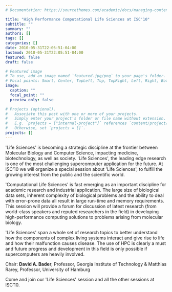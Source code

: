 ```yaml
---
# Documentation: https://sourcethemes.com/academic/docs/managing-content/

title: "High Performance Computational Life Sciences at ISC'10"
subtitle: ""
summary: ""
authors: []
tags: []
categories: []
date: 2010-05-31T22:05:51-04:00
lastmod: 2010-05-31T22:05:51-04:00
featured: false
draft: false

# Featured image
# To use, add an image named `featured.jpg/png` to your page's folder.
# Focal points: Smart, Center, TopLeft, Top, TopRight, Left, Right, BottomLeft, Bottom, BottomRight.
image:
  caption: ""
  focal_point: ""
  preview_only: false

# Projects (optional).
#   Associate this post with one or more of your projects.
#   Simply enter your project's folder or file name without extension.
#   E.g. `projects = ["internal-project"]` references `content/project/deep-learning/index.md`.
#   Otherwise, set `projects = []`.
projects: []
---
```


'Life Sciences' is becoming a strategic discipline at the frontier between
Molecular Biology and Computer Science, impacting medicine,
biotechnology, as well as society. 'Life Sciences', the leading edge
research is one of the most challenging supercomputer application for
the future. At ISC’10 we will organize a special session about 'Life
Sciences', to fulfill the growing interest from the public and the
scientific world.

'Computational Life Sciences' is fast emerging as an important
discipline for academic research and industrial application. The large
size of biological data sets, inherent complexity of biological problems
and the ability to deal with error-prone data all result in large run-time
and memory requirements. This session will provide a forum for
discussion of latest research (from world-class speakers and reputed
researchers in the field) in developing high-performance computing
solutions to problems arising from molecular biology.

'Life Sciences' span a whole set of research topics to better understand
how the components of complex living systems interact and give rise to
life and how their malfunction causes disease. The use of HPC is clearly
a must and future progress and development in this field is only
possible if supercomputers are heavily involved.

Chair: **David A. Bader**, Professor, Georgia Institute of Technology &
Matthias Rarey, Professor, University of Hamburg

Come and join our 'Life Sciences' session and all the other sessions at
ISC’10.